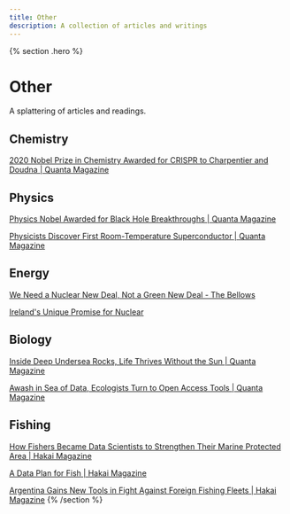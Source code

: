 ```yaml
---
title: Other
description: A collection of articles and writings
---
```


{% section .hero %}
# Other
A splattering of articles and readings. 

## Chemistry
[2020 Nobel Prize in Chemistry Awarded for CRISPR to Charpentier and Doudna | Quanta Magazine](https://www.quantamagazine.org/2020-nobel-prize-in-chemistry-awarded-for-crispr-to-charpentier-and-doudna-20201007/)

## Physics
[Physics Nobel Awarded for Black Hole Breakthroughs | Quanta Magazine](https://www.quantamagazine.org/physics-nobel-awarded-for-black-hole-breakthroughs-20201006/)

[Physicists Discover First Room-Temperature Superconductor | Quanta Magazine](https://www.quantamagazine.org/physicists-discover-first-room-temperature-superconductor-20201014/)

## Energy
[We Need a Nuclear New Deal, Not a Green New Deal - The Bellows](https://www.thebellows.org/we-need-a-nuclear-new-deal-not-a-green-new-deal/)

[Ireland's Unique Promise for Nuclear](https://www.thefitzwilliam.com/p/irelands-unique-promise-for-nuclear)

## Biology

[Inside Deep Undersea Rocks, Life Thrives Without the Sun | Quanta Magazine](https://www.quantamagazine.org/inside-deep-undersea-rocks-life-thrives-without-the-sun-20200513/)

[Awash in Sea of Data, Ecologists Turn to Open Access Tools | Quanta Magazine](https://www.quantamagazine.org/awash-in-sea-of-data-ecologists-turn-to-open-access-tools-20170524/)



## Fishing 

[How Fishers Became Data Scientists to Strengthen Their Marine Protected Area | Hakai Magazine](https://www.hakaimagazine.com/article-short/how-fishers-became-data-scientists-to-strengthen-their-marine-protected-area/)

[A Data Plan for Fish | Hakai Magazine](https://www.hakaimagazine.com/news/data-plan-fish/)

[Argentina Gains New Tools in Fight Against Foreign Fishing Fleets | Hakai Magazine](https://www.hakaimagazine.com/news/argentina-gains-new-tools-in-fight-against-foreign-fishing-fleets/)
{% /section %}